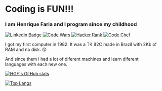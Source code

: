 # Coding is FUN!!!

### I am Henrique Faria and I program since my childhood
[![Linkedin Badge](https://img.shields.io/badge/-HGF-blue?style=flat-square&logo=Linkedin&logoColor=white&link=https://www.linkedin.com/in/henrique-faria-7494293/)](https://www.linkedin.com/in/henrique-faria-74942934/) [![Code Wars](https://img.shields.io/badge/CodeWars--orange?style=flat-square)](https://www.codewars.com/users/hgf777/) [![Hacker Rank](https://img.shields.io/badge/HackerRank--green?style=flat-square)](https://www.hackerrank.com/hgf777/) [![Code Chef](https://img.shields.io/badge/CodeChef--brown?style=flat-square)](https://www.codechef.com/users/hgf777/)

I got my first computer in 1982.  It was a TK 82C made in Brazil with 2Kb of RAM and no disk. :dizzy_face:

And since them I had a lot of diferent machines and learn diferent languages with each new one.



[![HGF´s GitHub stats](https://github-readme-stats.vercel.app/api?username=hgf777-br&count_private=true&show_icons=true&theme=default)](https://github.com/anuraghazra/github-readme-stats)

[![Top Langs](https://github-readme-stats.vercel.app/api/top-langs/?username=hgf777-br)](https://github.com/anuraghazra/github-readme-stats)